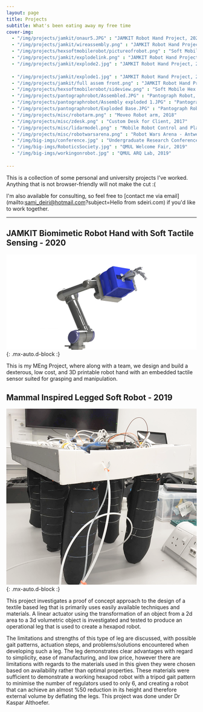 ```yaml
---
layout: page
title: Projects
subtitle: What's been eating away my free time
cover-img:
  - "/img/projects/jamkit/onaur5.JPG" : "JAMKIT Robot Hand Project, 2020"
  - "/img/projects/jamkit/wireassembly.png" : "JAMKIT Robot Hand Project, 2020"
  - "/img/projects/hexsoftmobilerobot/pictureofrobot.png" : "Soft Mobile Hex Robot, 2019"
  - "/img/projects/jamkit/explodelink.png" : "JAMKIT Robot Hand Project, 2020"
  - "/img/projects/jamkit/explode2.jpg" : "JAMKIT Robot Hand Project, 2020"

  - "/img/projects/jamkit/explode1.jpg" : "JAMKIT Robot Hand Project, 2020"
  - "/img/projects/jamkit/full assem front.png" : "JAMKIT Robot Hand Project, 2020"
  - "/img/projects/hexsoftmobilerobot/sideview.png" : "Soft Mobile Hex Robot, 2019"
  - "/img/projects/pantographrobot/Assembled.JPG" : "Pantograph Robot, 2018"
  - "/img/projects/pantographrobot/Assembly exploded 1.JPG" : "Pantograph Robot, 2018"
  - "/img/projects/pantographrobot/Exploded Base.JPG" : "Pantograph Robot, 2018"
  - "/img/projects/misc/robotarm.png" : "Moveo Robot arm, 2018"
  - "/img/projects/misc/zdesk.png" : "Custom Desk for Client, 2017"
  - "/img/projects/misc/lidarmodel.png" : "Mobile Robot Control and Planning - LIDAR, 2018"
  - "/img/projects/misc/robotwarsarena.png" : "Robot Wars Arena - Antweight, 2018"
  - "/img/big-imgs/conference.jpg" : "Undergraduate Research Conference, 2019"
  - "/img/big-imgs/RoboticsSociety.jpg" : "QMUL Welcome Fair, 2019"
  - "/img/big-imgs/workingonrobot.jpg" : "QMUL ARQ Lab, 2019"

---
```


This is a collection of some personal and university projects I've worked. Anything that is not browser-friendly will not make the cut :(

I'm also available for consulting, so feel free to [contact me via email](mailto:sami_deiri@hotmail.com?subject=Hello from sdeiri.com) if you'd like to work together. 


---

## JAMKIT Biomimetic Robot Hand with Soft Tactile Sensing - 2020

![UR5 Mount](/img/projects/jamkit/onaur5.JPG){: .mx-auto.d-block :}

This is my MEng Project, where along with a team, we design and build a dexterous, low cost, and 3D printable robot hand with an embedded tactile sensor suited for grasping and manipulation.

## Mammal Inspired Legged Soft Robot - 2019
![UR5 Mount](/img/projects/hexsoftmobilerobot/pictureofrobot.png){: .mx-auto.d-block :}

This project investigates a proof of concept approach to the design of a textile based leg that is primarily uses easily available
techniques  and  materials.  A  linear  actuator  using  the  transformation  of  an  object  from  a  2d  area  to  a  3d  volumetric  object  is
investigated and tested to produce an operational leg that is used to create a hexapod robot. 

The limitations and strengths of this
type of leg are discussed, with possible gait patterns, actuation steps, and problems/solutions encountered when developing such
a leg. The leg demonstrates clear advantages with regard to simplicity, ease of manufacturing, and low price, however there are
limitations with regards to the materials used in this given they were chosen based on availability rather than optimal properties.
These  materials  were  sufficient  to  demonstrate  a  working  hexapod  robot  with  a  tripod  gait  pattern  to  minimise  the  number  of
regulators  used  to  only  6,  and  creating  a  robot  that  can  achieve  an  almost  %50  reduction  in  its  height  and  therefore  external
volume by deflating the legs.  This project was done under Dr Kaspar Althoefer.